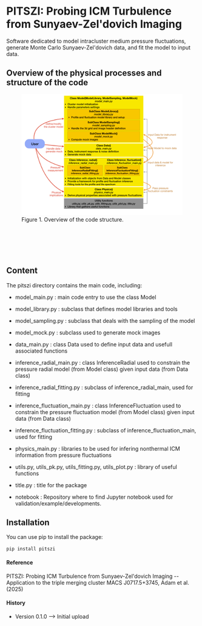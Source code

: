 #  PITSZI: Probing ICM Turbulence from Sunyaev-Zel'dovich Imaging 
Software dedicated to model intracluster medium pressure fluctuations, generate Monte Carlo Sunyaev-Zel'dovich data, and fit the model to input data.

                                                            
## Overview of the physical processes and structure of the code
<figure>
	<img src="/overview.png" width="600" />
	<figcaption> Figure 1. Overview of the code structure.</figcaption>
</figure>

<p style="margin-bottom:3cm;"> </p>


## Content
The pitszi directory contains the main code, including:

- model_main.py : 
	main code entry to use the class Model
    
- model_library.py : 
        subclass that defines model libraries and tools

- model_sampling.py : 
        subclass that deals with the sampling of the model
   
- model_mock.py : 
        subclass used to generate mock images

- data_main.py : 
	class Data used to define input data and usefull associated functions

- inference_radial_main.py : 
  	class InferenceRadial used to constrain the pressure radial model (from Model class) given input data (from Data class)

- inference_radial_fitting.py :
	subclass of inference_radial_main, used for fitting

- inference_fluctuation_main.py : 
  	class InferenceFluctuation used to constrain the pressure fluctuation model (from Model class) given input data (from Data class)

- inference_fluctuation_fitting.py :
	subclass of inference_fluctuation_main, used for fitting

- physics_main.py : 
  	libraries to be used for infering nonthermal ICM information from pressure fluctuations
  
- utils.py, utils_pk.py, utils_fitting.py, utils_plot.py : 
	library of useful functions

- title.py : 
	title for the package

- notebook :
	Repository where to find Jupyter notebook used for validation/example/developments. 


## Installation
You can use pip to install the package:

```
pip install pitszi
```

#### Reference
PITSZI: Probing ICM Turbulence from Sunyaev-Zel'dovich Imaging -- Application to the triple merging cluster MACS J0717.5+3745, 
Adam et al. (2025)

#### History
- Version 0.1.0 --> Initial upload

